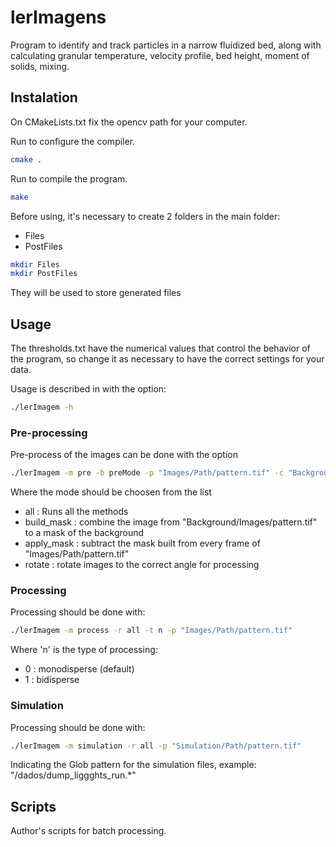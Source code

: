 # lerImagens

Program to identify and track particles in a narrow fluidized bed, along with calculating granular temperature, velocity profile, bed height, moment of solids, mixing.

## Instalation

On CMakeLists.txt fix the opencv path for your computer.

Run to configure the compiler.
```bash
cmake .
```

Run to compile the program. 
```bash
make
```

Before using, it's necessary to create 2 folders in the main folder:
* Files
* PostFiles
```bash
mkdir Files
mkdir PostFiles
```
They will be used to store generated files

## Usage

The thresholds.txt have the numerical values that control the behavior of the program, so change it as necessary to have the correct settings for your data.

Usage is described in with the option:
```bash
./lerImagem -h
```

### Pre-processing

Pre-process of the images can be done with the option
```bash
./lerImagem -m pre -b preMode -p "Images/Path/pattern.tif" -c "Background/Images/pattern.tif"
```

Where the mode should be choosen from the list
- all : Runs all the methods
- build_mask : combine the image from "Background/Images/pattern.tif" to a mask of the background
- apply_mask : subtract the mask built from every frame of "Images/Path/pattern.tif"
- rotate : rotate images to the correct angle for processing

### Processing

Processing should be done with:
```bash
./lerImagem -m process -r all -t n -p "Images/Path/pattern.tif"
```

Where 'n' is the type of processing:
- 0 : monodisperse (default)
- 1 : bidisperse

### Simulation

Processing should be done with:
```bash
./lerImagem -m simulation -r all -p "Simulation/Path/pattern.tif"
```

Indicating the Glob pattern for the simulation files, example: "/dados/dump_liggghts_run.*"

## Scripts

Author's scripts for batch processing.
